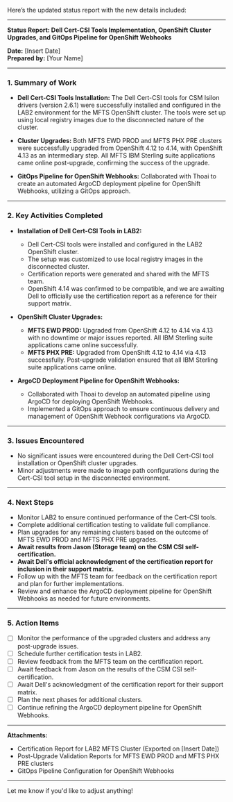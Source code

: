 Here’s the updated status report with the new details included:

---

**Status Report: Dell Cert-CSI Tools Implementation, OpenShift Cluster Upgrades, and GitOps Pipeline for OpenShift Webhooks**

**Date:** [Insert Date]  
**Prepared by:** [Your Name]

---

### **1. Summary of Work**
- **Dell Cert-CSI Tools Installation:** The Dell Cert-CSI tools for CSM Isilon drivers (version 2.6.1) were successfully installed and configured in the LAB2 environment for the MFTS OpenShift cluster. The tools were set up using local registry images due to the disconnected nature of the cluster.
  
- **Cluster Upgrades:** Both MFTS EWD PROD and MFTS PHX PRE clusters were successfully upgraded from OpenShift 4.12 to 4.14, with OpenShift 4.13 as an intermediary step. All MFTS IBM Sterling suite applications came online post-upgrade, confirming the success of the upgrade.

- **GitOps Pipeline for OpenShift Webhooks:** Collaborated with Thoai to create an automated ArgoCD deployment pipeline for OpenShift Webhooks, utilizing a GitOps approach.

---

### **2. Key Activities Completed**
- **Installation of Dell Cert-CSI Tools in LAB2:**
  - Dell Cert-CSI tools were installed and configured in the LAB2 OpenShift cluster.
  - The setup was customized to use local registry images in the disconnected cluster.
  - Certification reports were generated and shared with the MFTS team.
  - OpenShift 4.14 was confirmed to be compatible, and we are awaiting Dell to officially use the certification report as a reference for their support matrix.

- **OpenShift Cluster Upgrades:**
  - **MFTS EWD PROD:** Upgraded from OpenShift 4.12 to 4.14 via 4.13 with no downtime or major issues reported. All IBM Sterling suite applications came online successfully.
  - **MFTS PHX PRE:** Upgraded from OpenShift 4.12 to 4.14 via 4.13 successfully. Post-upgrade validation ensured that all IBM Sterling suite applications came online.

- **ArgoCD Deployment Pipeline for OpenShift Webhooks:**
  - Collaborated with Thoai to develop an automated pipeline using ArgoCD for deploying OpenShift Webhooks.
  - Implemented a GitOps approach to ensure continuous delivery and management of OpenShift Webhook configurations via ArgoCD.

---

### **3. Issues Encountered**
- No significant issues were encountered during the Dell Cert-CSI tool installation or OpenShift cluster upgrades.
- Minor adjustments were made to image path configurations during the Cert-CSI tool setup in the disconnected environment.

---

### **4. Next Steps**
- Monitor LAB2 to ensure continued performance of the Cert-CSI tools.
- Complete additional certification testing to validate full compliance.
- Plan upgrades for any remaining clusters based on the outcome of MFTS EWD PROD and MFTS PHX PRE upgrades.
- **Await results from Jason (Storage team) on the CSM CSI self-certification.**
- **Await Dell's official acknowledgment of the certification report for inclusion in their support matrix.**
- Follow up with the MFTS team for feedback on the certification report and plan for further implementations.
- Review and enhance the ArgoCD deployment pipeline for OpenShift Webhooks as needed for future environments.

---

### **5. Action Items**
- [ ] Monitor the performance of the upgraded clusters and address any post-upgrade issues.
- [ ] Schedule further certification tests in LAB2.
- [ ] Review feedback from the MFTS team on the certification report.
- [ ] Await feedback from Jason on the results of the CSM CSI self-certification.
- [ ] Await Dell's acknowledgment of the certification report for their support matrix.
- [ ] Plan the next phases for additional clusters.
- [ ] Continue refining the ArgoCD deployment pipeline for OpenShift Webhooks.

---

**Attachments:**
- Certification Report for LAB2 MFTS Cluster (Exported on [Insert Date])
- Post-Upgrade Validation Reports for MFTS EWD PROD and MFTS PHX PRE clusters
- GitOps Pipeline Configuration for OpenShift Webhooks

---

Let me know if you'd like to adjust anything!
